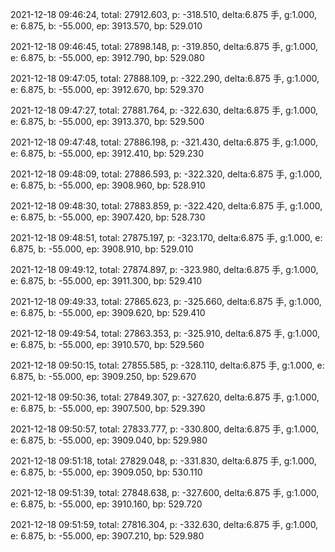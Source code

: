 2021-12-18 09:46:24, total: 27912.603, p: -318.510, delta:6.875 手, g:1.000, e: 6.875, b: -55.000, ep: 3913.570, bp: 529.010

2021-12-18 09:46:45, total: 27898.148, p: -319.850, delta:6.875 手, g:1.000, e: 6.875, b: -55.000, ep: 3912.790, bp: 529.080

2021-12-18 09:47:05, total: 27888.109, p: -322.290, delta:6.875 手, g:1.000, e: 6.875, b: -55.000, ep: 3912.670, bp: 529.370

2021-12-18 09:47:27, total: 27881.764, p: -322.630, delta:6.875 手, g:1.000, e: 6.875, b: -55.000, ep: 3913.370, bp: 529.500

2021-12-18 09:47:48, total: 27886.198, p: -321.430, delta:6.875 手, g:1.000, e: 6.875, b: -55.000, ep: 3912.410, bp: 529.230

2021-12-18 09:48:09, total: 27886.593, p: -322.320, delta:6.875 手, g:1.000, e: 6.875, b: -55.000, ep: 3908.960, bp: 528.910

2021-12-18 09:48:30, total: 27883.859, p: -322.420, delta:6.875 手, g:1.000, e: 6.875, b: -55.000, ep: 3907.420, bp: 528.730

2021-12-18 09:48:51, total: 27875.197, p: -323.170, delta:6.875 手, g:1.000, e: 6.875, b: -55.000, ep: 3908.910, bp: 529.010

2021-12-18 09:49:12, total: 27874.897, p: -323.980, delta:6.875 手, g:1.000, e: 6.875, b: -55.000, ep: 3911.300, bp: 529.410

2021-12-18 09:49:33, total: 27865.623, p: -325.660, delta:6.875 手, g:1.000, e: 6.875, b: -55.000, ep: 3909.620, bp: 529.410

2021-12-18 09:49:54, total: 27863.353, p: -325.910, delta:6.875 手, g:1.000, e: 6.875, b: -55.000, ep: 3910.570, bp: 529.560

2021-12-18 09:50:15, total: 27855.585, p: -328.110, delta:6.875 手, g:1.000, e: 6.875, b: -55.000, ep: 3909.250, bp: 529.670

2021-12-18 09:50:36, total: 27849.307, p: -327.620, delta:6.875 手, g:1.000, e: 6.875, b: -55.000, ep: 3907.500, bp: 529.390

2021-12-18 09:50:57, total: 27833.777, p: -330.800, delta:6.875 手, g:1.000, e: 6.875, b: -55.000, ep: 3909.040, bp: 529.980

2021-12-18 09:51:18, total: 27829.048, p: -331.830, delta:6.875 手, g:1.000, e: 6.875, b: -55.000, ep: 3909.050, bp: 530.110

2021-12-18 09:51:39, total: 27848.638, p: -327.600, delta:6.875 手, g:1.000, e: 6.875, b: -55.000, ep: 3910.160, bp: 529.720

2021-12-18 09:51:59, total: 27816.304, p: -332.630, delta:6.875 手, g:1.000, e: 6.875, b: -55.000, ep: 3907.210, bp: 529.980